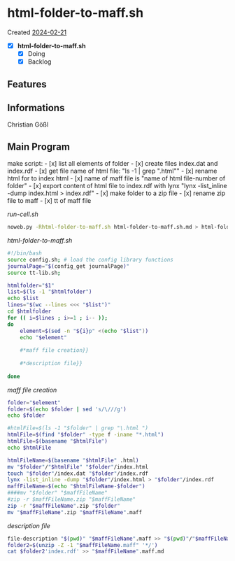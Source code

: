 # html-folder-to-maff.sh
Created [2024-02-21](2024-02-21)

- [X] **html-folder-to-maff.sh**
    - [X] Doing
    - [X] Backlog

## Features



## Informations
 Christian Gößl
## Main Program

make script:
    - [x] list all elements of folder
    - [x] create files index.dat and index.rdf
    - [x] get file name of html file: "ls -1 | grep "\.html""
    - [x] rename html for to index html
    - [x] name of maff file is "name of html file-number of folder"
    - [x] export content of html file to index.rdf with lynx "lynx -list_inline -dump index.html > index.rdf"
    - [x] make folder to a zip file
    - [x] rename zip file to maff
    - [x] tt of maff file


*run-cell.sh*
```bash
noweb.py -Rhtml-folder-to-maff.sh html-folder-to-maff.sh.md > html-folder-to-maff.sh && echo 'fertig' 
```

*html-folder-to-maff.sh*
```bash
#!/bin/bash
source config.sh; # load the config library functions
journalPage="$(config_get journalPage)"
source tt-lib.sh;

htmlfolder="$1"
list=$(ls -1 "$htmlfolder")
echo $list
lines="$(wc --lines <<< "$list")"
cd $htmlfolder
for (( i=$lines ; i>=1 ; i-- ));
do
	element=$(sed -n "${i}p" <(echo "$list"))
	echo "$element"
	
    #*maff file creation}}
    
    #*description file}}
    
done
```


*maff file creation*
```bash
folder="$element"
folder=$(echo $folder | sed 's/\///g')
echo $folder

#htmlFile=$(ls -1 "$folder" | grep "\.html ")
htmlFile=$(find "$folder" -type f -iname "*.html")
htmlFile=$(basename "$htmlFile")
echo $htmlFile

htmlFileName=$(basename "$htmlFile" .html)
mv "$folder"/"$htmlFile" "$folder"/index.html
touch "$folder"/index.dat "$folder"/index.rdf
lynx -list_inline -dump "$folder"/index.html > "$folder"/index.rdf
maffFileName=$(echo "$htmlFileName-$folder")
####mv "$folder" "$maffFileName"
#zip -r $maffFileName.zip "$maffFileName"
zip -r "$maffFileName".zip "$folder"
mv "$maffFileName".zip "$maffFileName".maff
```


*description file*
```bash
file-description "$(pwd)" "$maffFileName".maff >> "$(pwd)"/"$maffFileName".maff.md
folder2=$(unzip -Z -1 "$maffFileName.maff" '*/')
cat $folder2'index.rdf' >> "$maffFileName".maff.md
```

